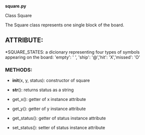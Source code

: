 __square.py__


Class Square 

The Square class represents one single block of the board.

## ATTRIBUTE:

*SQUARE_STATES: a dicionary representing four types of symbols appearing on the board:
'empty': ' ', 'ship': '@','hit': 'X','missed': 'O'

### METHODS:

* __init__(x,  y,  status): constructor of square

* __str__(): returns status as a string

* get_x(): getter of x instance attribute 

* get_y(): getter of y instance attribute 

* get_status(): getter of status instance attribute 

* set_status(): setter of status instance attribute


